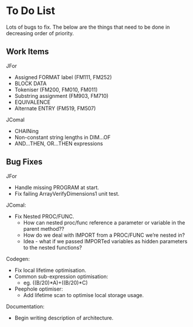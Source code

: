 # To Do List

Lots of bugs to fix. The below are the things that need to be done in
decreasing order of priority.

## Work Items

JFor
* Assigned FORMAT label (FM111, FM252)
* BLOCK DATA
* Tokeniser (FM200, FM010, FM011)
* Substring assignment (FM903, FM710)
* EQUIVALENCE
* Alternate ENTRY (FM519, FM507)

JComal
* CHAINing
* Non-constant string lengths in DIM...OF
* AND...THEN, OR...THEN expressions

## Bug Fixes

JFor
* Handle missing PROGRAM at start.
* Fix failing ArrayVerifyDimensions1 unit test.

JComal:
* Fix Nested PROC/FUNC.
  * How can nested proc/func reference a parameter or variable in the parent method??
  * How do we deal with IMPORT from a PROC/FUNC we’re nested in?
  * Idea - what if we passed IMPORTed variables as hidden parameters to the nested functions?

Codegen:
* Fix local lifetime optimisation.
* Common sub-expression optimisation:
  - eg. ((B/20)*A)+((B/20)*C)
* Peephole optimiser:
  - Add lifetime scan to optimise local storage usage.

Documentation:
* Begin writing description of architecture.
